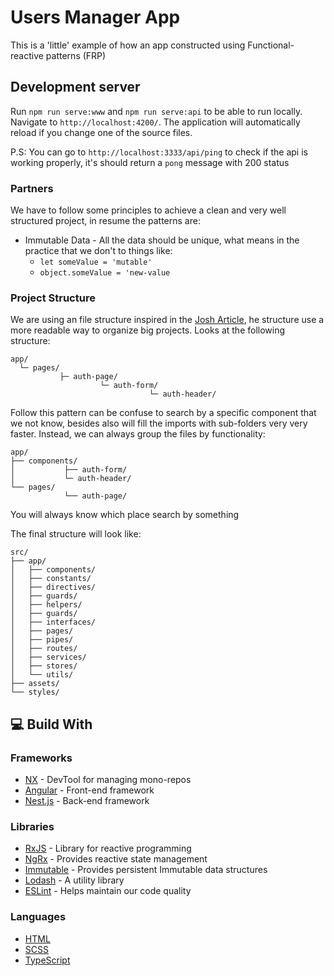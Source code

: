 # Users Manager App

This is a 'little' example of how an app constructed using Functional-reactive patterns (FRP)

## Development server

Run `npm run serve:www` and `npm run serve:api` to be able to run locally. Navigate to `http://localhost:4200/`. The application will automatically reload if you change one of the source files.

P.S: You can go to `http://localhost:3333/api/ping` to check if the api is working properly, it's should return a `pong` message with 200 status

### Partners

We have to follow some principles to achieve a clean and very well structured project, in resume the patterns are:

- Immutable Data - All the data should be unique, what means in the practice that we don't to things like:
  - `let someValue = 'mutable'`
  - `object.someValue = 'new-value`

### Project Structure

We are using an file structure inspired in the [Josh Article](https://www.joshwcomeau.com/react/file-structure/), he structure use a more readable way to organize big projects.
Looks at the following structure:

```
app/
  └─ pages/
           ├─ auth-page/
                    └─ auth-form/
                               └─ auth-header/
```

Follow this pattern can be confuse to search by a specific component that we not know, besides also will fill the imports with sub-folders very very faster. Instead, we can always group the files by functionality:

```
app/
├── components/
│           ├── auth-form/
│           └─ auth-header/
└── pages/
			└── auth-page/
```

You will always know which place search by something

The final structure will look like:

```
src/
├── app/
│   ├── components/
│   ├── constants/
│   ├── directives/
│   ├── guards/
│   ├── helpers/
│   ├── guards/
│   ├── interfaces/
│   ├── pages/
│   ├── pipes/
│   ├── routes/
│   ├── services/
│   ├── stores/
│   └── utils/
├── assets/
└── styles/
```

## 💻 Build With

### Frameworks

- [NX](https://nx.dev/ 'NX') - DevTool for managing mono-repos
- [Angular](https://angular.io/ 'Angular') - Front-end framework
- [Nest.js](https://nestjs.com/ 'Nest.js') - Back-end framework

### Libraries

- [RxJS](https://rxjs.dev/ 'RxJS') - Library for reactive programming
- [NgRx](https://ngrx.io/ 'NgRx') - Provides reactive state management
- [Immutable](https://immutable-js.com/ 'Immutable') - Provides persistent Immutable data structures
- [Lodash](https://lodash.com/ 'Lodash') - A utility library
- [ESLint](https://eslint.org/ 'ESLint') - Helps maintain our code quality

### Languages

- [HTML](https://developer.mozilla.org/en-US/docs/Web/HTML 'HTML')
- [SCSS](https://sass-lang.com/ 'SCSS')
- [TypeScript](https://www.typescriptlang.org/ 'TypeScript')
